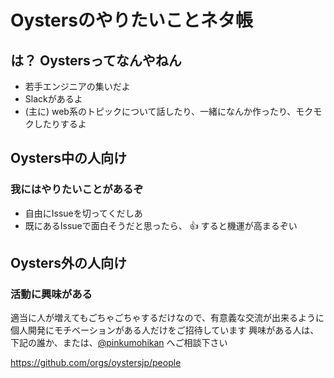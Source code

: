 # Oystersのやりたいことネタ帳

## は？ Oystersってなんやねん
* 若手エンジニアの集いだよ
* Slackがあるよ
* (主に) web系のトピックについて話したり、一緒になんか作ったり、モクモクしたりするよ


## Oysters中の人向け
### 我にはやりたいことがあるぞ
* 自由にIssueを切ってくだしあ
* 既にあるIssueで面白そうだと思ったら、 :+1: すると機運が高まるぞい

## Oysters外の人向け
### 活動に興味がある
適当に人が増えてもごちゃごちゃするだけなので、有意義な交流が出来るように個人開発にモチベーションがある人だけをご招待しています
興味がある人は、下記の誰か、または、[@pinkumohikan](https://twitter.com/pinkumohikan) へご相談下さい

https://github.com/orgs/oystersjp/people 
